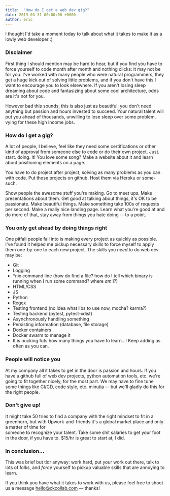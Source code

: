 ```yaml
---
title:  "How do I get a web dev gig?"
date: 2019-03-31 00:00:00 +0800
author: eric
---
```


I thought I'd take a moment today to talk about what it takes to make it as a lowly web 
developer :)

<!--more-->


### Disclaimer
First thing I should mention may be hard to hear, but if you find you have to force 
yourself to code month after month and nothing clicks: it may not be for you. I've 
worked with many people who were natural programmers, they get a huge kick out of 
solving little problems, and if you don't have this I want to encourage you to look 
elsewhere. If you aren't losing sleep dreaming about code and fantasizing about some 
cool architecture, odds are it's not for you.

However bad this sounds, this is also just as beautiful: you don't need anything but 
passion and hours invested to succeed. Your natural talent will put you ahead of thousands, 
unwilling to lose sleep over some problem, vying for these high income jobs.

### How do I get a gig?
A lot of people, I believe, feel like they need some certifications or other kind of 
approval from someone else to code or do their own project. Just. start. doing. it! 
You love some song? Make a website about it and learn about positioning elements on a page.

You have to do project after project, solving as many problems as you can with code. 
Put those projects on github. Host them via Heroku or some-such.

Show people the awesome stuff you're making. Go to meet ups. Make presentations about 
them. Get good at talking about things, it's OK to be passionate. Make beautiful things. 
Make something take 100s of requests per second. Make a really nice landing page. Learn 
what you're good at and do more of that, stay away from things you hate doing -- to a point.

### You only get ahead by doing things right
One pitfall people fall into is making every project as quickly as possible. I've found it 
helped me pickup necessary skills to force myself to apply them one-by-one to each new project. 
The skills you *need* to do web dev may be:

* Git
* Logging
* *nix command line (how do find a file? how do I tell which binary is running when I run 
some command? where _am_ I?)
* HTML/CSS
* JS
* Python
* Regex
* Testing frontend (no idea what libs to use now, mocha? karma?)
* Testing backend (pytest, pytest-xdist)
* Asynchronously handling something
* Persisting information (database, file storage)
* Docker containers
* Docker swarm to manage it
* It is nucking futs how many things you have to learn...! Keep adding as often as you can.

### People will notice you
At my company all it takes to get in the door is passion and hours. If you have a github 
full of web dev projects, python automation tools, etc. we're going to fit together nicely, 
for the most part. We may have to fine tune some things like CI/CD, code style, etc. 
minutia -- but we'll gladly do this for the right people.

### Don't give up!
It might take 50 tries to find a company with the right mindset to fit in a greenhorn, 
but with Upwork-and-friends it's a global market place and only a matter of time for  
someone to recognize your talent. Take some shit salaries to get your foot in the door, 
if you have to. $15/hr is great to start at, I did.

### In conclusion...
This was brief but tldr anyway: work hard, put your work out there, talk to lots of folks,
 and _force_ yourself to pickup valuable skills that are annoying to learn.


If you think you have what it takes to work with us, please feel free to shoot
us a message [hello@ckcollab.com](mailto:hello@ckcollab.com) &mdash; thanks!

